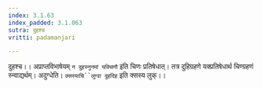 ```yaml
---
index: 3.1.63
index_padded: 3.1.063
sutra: दुहश्च
vritti: padamanjari

---
```

दुहश्च।। अप्राप्तविभाषेयम् `न दुहस्नुनमां यक्चिणौ` इति चिणः प्रतिषेधात्। तत्र दुहिग्रहणे यक्प्रतिषेधार्थ चिण्ग्रहणं स्न्वाद्यर्थम्। अदुग्धेति। `क्सस्याचि``लुग्वा दुहदिह` इति क्सस्य लुक्।।